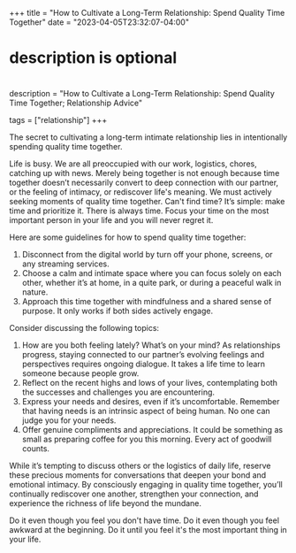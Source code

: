 +++
title = "How to Cultivate a Long-Term Relationship: Spend Quality Time Together"
date = "2023-04-05T23:32:07-04:00"

#
# description is optional
#
description = "How to Cultivate a Long-Term Relationship: Spend Quality Time Together; Relationship Advice"

tags = ["relationship"]
+++

The secret to cultivating a long-term intimate relationship lies in intentionally spending quality time together.

Life is busy. We are all preoccupied with our work, logistics, chores, catching up with news. Merely being together is not enough because time together doesn’t necessarily convert to deep connection with our partner, or the feeling of intimacy, or rediscover life's meaning. We must actively seeking moments of quality time together. Can't find time? It’s simple: make time and prioritize it. There is always time. Focus your time on the most important person in your life and you will never regret it.

Here are some guidelines for how to spend quality time together:
1. Disconnect from the digital world by turn off your phone, screens, or any streaming services.
2. Choose a calm and intimate space where you can focus solely on each other, whether it’s at home, in a quite park, or during a peaceful walk in nature.
3. Approach this time together with mindfulness and a shared sense of purpose. It only works if both sides actively engage.

Consider discussing the following topics:
1. How are you both feeling lately? What’s on your mind? As relationships progress, staying connected to our partner’s evolving feelings and perspectives requires ongoing dialogue. It takes a life time to learn someone because people grow.
2. Reflect on the recent highs and lows of your lives, contemplating both the successes and challenges you are encountering.
3. Express your needs and desires, even if it’s uncomfortable. Remember that having needs is an intrinsic aspect of being human. No one can judge you for your needs.
4. Offer genuine compliments and appreciations. It could be something as small as preparing coffee for you this morning. Every act of goodwill counts.

While it’s tempting to discuss others or the logistics of daily life, reserve these precious moments for conversations that deepen your bond and emotional intimacy. By consciously engaging in quality time together, you’ll continually rediscover one another, strengthen your connection, and experience the richness of life beyond the mundane.

Do it even though you feel you don't have time. Do it even though you feel awkward at the beginning. Do it until you feel it's the most important thing in your life.